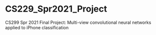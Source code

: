 # CS229_Spr2021_Project
CS299 Spr 2021 Final Project: Multi-view convolutional neural networks applied to iPhone classification

